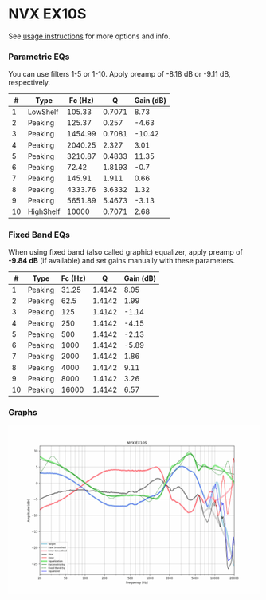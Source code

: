# NVX EX10S
See [usage instructions](https://github.com/jaakkopasanen/AutoEq#usage) for more options and info.

### Parametric EQs
You can use filters 1-5 or 1-10. Apply preamp of -8.18 dB or -9.11 dB, respectively.

|   # | Type      |   Fc (Hz) |      Q |   Gain (dB) |
|-----|-----------|-----------|--------|-------------|
|   1 | LowShelf  |    105.33 | 0.7071 |        8.73 |
|   2 | Peaking   |    125.37 | 0.257  |       -4.63 |
|   3 | Peaking   |   1454.99 | 0.7081 |      -10.42 |
|   4 | Peaking   |   2040.25 | 2.327  |        3.01 |
|   5 | Peaking   |   3210.87 | 0.4833 |       11.35 |
|   6 | Peaking   |     72.42 | 1.8193 |       -0.7  |
|   7 | Peaking   |    145.91 | 1.911  |        0.66 |
|   8 | Peaking   |   4333.76 | 3.6332 |        1.32 |
|   9 | Peaking   |   5651.89 | 5.4673 |       -3.13 |
|  10 | HighShelf |  10000    | 0.7071 |        2.68 |

### Fixed Band EQs
When using fixed band (also called graphic) equalizer, apply preamp of **-9.84 dB** (if available) and set gains manually with these parameters.

|   # | Type    |   Fc (Hz) |      Q |   Gain (dB) |
|-----|---------|-----------|--------|-------------|
|   1 | Peaking |     31.25 | 1.4142 |        8.05 |
|   2 | Peaking |     62.5  | 1.4142 |        1.99 |
|   3 | Peaking |    125    | 1.4142 |       -1.14 |
|   4 | Peaking |    250    | 1.4142 |       -4.15 |
|   5 | Peaking |    500    | 1.4142 |       -2.13 |
|   6 | Peaking |   1000    | 1.4142 |       -5.89 |
|   7 | Peaking |   2000    | 1.4142 |        1.86 |
|   8 | Peaking |   4000    | 1.4142 |        9.11 |
|   9 | Peaking |   8000    | 1.4142 |        3.26 |
|  10 | Peaking |  16000    | 1.4142 |        6.57 |

### Graphs
![](./NVX%20EX10S.png)

